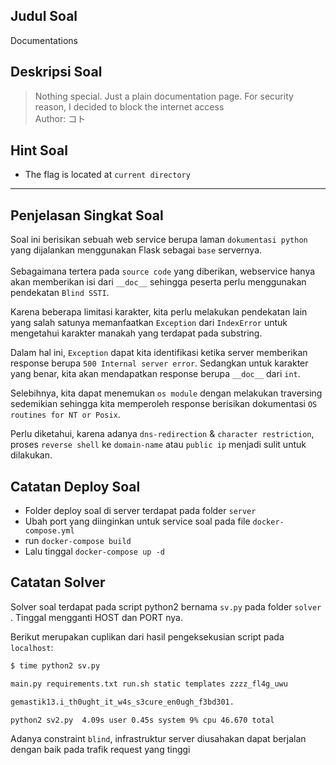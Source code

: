 ## Judul Soal
Documentations

## Deskripsi Soal
> Nothing special. Just a plain documentation page. For security reason, I decided to block the internet access <br>Author: コト

## Hint Soal
- The flag is located at `current directory`

---

## Penjelasan Singkat Soal
Soal ini berisikan sebuah web service berupa laman `dokumentasi python` yang dijalankan menggunakan Flask sebagai `base` servernya. <br><br>
Sebagaimana tertera pada `source code` yang diberikan, webservice hanya akan memberikan isi dari `__doc__` sehingga peserta perlu menggunakan pendekatan `Blind SSTI`.<br>

Karena beberapa limitasi karakter, kita perlu melakukan pendekatan lain yang salah satunya memanfaatkan `Exception` dari `IndexError` untuk mengetahui karakter manakah yang terdapat pada substring.<br>

Dalam hal ini, `Exception` dapat kita identifikasi ketika server memberikan response berupa `500 Internal server error`. Sedangkan untuk karakter yang benar, kita akan mendapatkan response berupa `__doc__` dari `int`.

Selebihnya, kita dapat menemukan `os module` dengan melakukan traversing sedemikian sehingga kita memperoleh response berisikan dokumentasi `OS routines for NT or Posix`.

Perlu diketahui, karena adanya `dns-redirection` & `character restriction`, proses `reverse shell` ke `domain-name` atau `public ip` menjadi sulit untuk dilakukan.

## Catatan Deploy Soal
- Folder deploy soal di server terdapat pada folder `server`
- Ubah port yang diinginkan untuk service soal pada file `docker-compose.yml`
- run `docker-compose build`
- Lalu tinggal `docker-compose up -d`

## Catatan Solver
Solver soal terdapat pada script python2 bernama `sv.py` pada folder `solver` . Tinggal mengganti HOST dan PORT nya.<br>

Berikut merupakan cuplikan dari hasil pengeksekusian script pada `localhost`:

```bash
$ time python2 sv.py

main.py requirements.txt run.sh static templates zzzz_fl4g_uwu 

gemastik13.i_th0ught_it_w4s_s3cure_en0ugh_f3bd301.

python2 sv2.py  4.09s user 0.45s system 9% cpu 46.670 total

```

Adanya constraint `blind`, infrastruktur server diusahakan dapat berjalan dengan baik pada trafik request yang tinggi